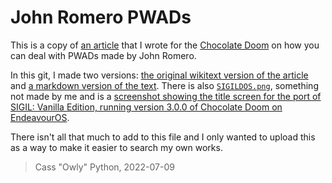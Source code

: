 # John Romero PWADs

This is a copy of [an article](https://www.chocolate-doom.org/wiki/index.php?title=John_Romero_PWADs&oldid=3118) that I wrote for the [Chocolate Doom](https://www.chocolate-doom.org) on how you can deal with PWADs made by John Romero.

In this git, I made two versions: [the original wikitext version of the article](wikitext.txt) and [a markdown version of the text](markdown.md). There is also [`SIGILDOS.png`](SIGILDOS.png), something not made by me and is a [screenshot showing the title screen for the port of SIGIL: Vanilla Edition, running version 3.0.0 of Chocolate Doom on EndeavourOS](https://www.chocolate-doom.org/wiki/index.php?title=File:SIGILDOS.png&oldid=3117).

There isn't all that much to add to this file and I only wanted to upload this as a way to make it easier to search my own works.

> Cass "Owly" Python, 2022-07-09